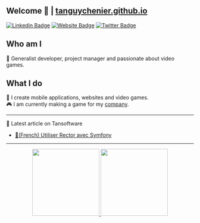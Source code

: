 ## Welcome 👋 | <a href="https://tanguychenier.github.io/tanguychenier"> tanguychenier.github.io </a>

[![Linkedin Badge](https://img.shields.io/badge/-linkedin-blue?style=flat&logo=Linkedin&logoColor=white&link=https://www.linkedin.com/in/tanguy-chenier/)](https://www.linkedin.com/in/tanguy-chenier/)
[![Website Badge](https://img.shields.io/badge/-tansoftware-47CCCC?style=flat&logo=Google-Chrome&logoColor=white&link=https://www.tansoftware.com)](https://www.tansoftware.com)
[![Twitter Badge](https://img.shields.io/badge/-twitter-1ca0f1?style=flat&labelColor=1ca0f1&logo=twitter&logoColor=white&link=https://twitter.com/ChenierTanguy)](https://twitter.com/ChenierTanguy)

## Who am I
🚀 Generalist developer, project manager and passionate about video games.

## What I do
💭 I create mobile applications, websites and video games.     
🎮 I am currently making a game for my [company](https://github.com/Tan-Software).

------------

<summary>📒 Latest article on Tansoftware</summary>

- [🥖(French) Utiliser Rector avec Symfony](https://tansoftware.com/community/article/utiliser-rector-avec-symfony)

------------

<p align="center">
  <a href="https://github.com/tanguychenier">
    <img height="180em" src="https://github-readme-stats-eight-theta.vercel.app/api?username=tanguychenier&show_icons=true&theme=vue&include_all_commits=true&count_private=true"/>
    <img height="180em" src="https://github-readme-stats-eight-theta.vercel.app/api/top-langs/?username=tanguychenier&layout=compact&langs_count=8&theme=vue"/>
  </a>
</p>
